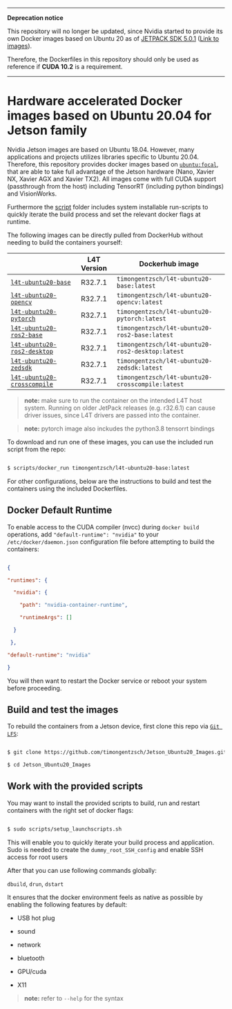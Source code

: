  ---
**Deprecation notice**

This repository will no longer be updated, since Nvidia started to provide its own Docker images based on Ubuntu 20 as of [JETPACK SDK 5.0.1](https://developer.nvidia.com/embedded/jetpack-sdk-501dp) ([Link to images](https://github.com/dusty-nv/jetson-containers)).

Therefore, the Dockerfiles in this repository should only be used as reference if **CUDA 10.2** is a requirement.

--- 

# Hardware accelerated Docker images based on Ubuntu 20.04 for Jetson family

Nvidia Jetson images are based on Ubuntu 18.04. However, many applications and projects utilizes libraries specific to Ubuntu 20.04. Therefore, this repository provides docker images based on [`ubuntu:focal`](Dockerfile.ros2), that are able to take full advantage of the Jetson hardware (Nano, Xavier NX, Xavier AGX and Xavier TX2). All images come with full CUDA support (passthrough from the host) including TensorRT (including python bindings) and VisionWorks.

  

Furthermore the [script](scripts) folder includes system installable run-scripts to quickly iterate the build process and set the relevant docker flags at runtime.

  

The following images can be directly pulled from DockerHub without needing to build the containers yourself:

  


|                        | L4T Version | Dockerhub image                                    |
|------------------------|:-----------:|----------------------------------------------------|
| [`l4t-ubuntu20-base`](Dockerfile.base) | R32.7.1 | `timongentzsch/l4t-ubuntu20-base:latest` |
| [`l4t-ubuntu20-opencv`](Dockerfile.opencv) | R32.7.1 | `timongentzsch/l4t-ubuntu20-opencv:latest` |
| [`l4t-ubuntu20-pytorch`](Dockerfile.pytorch) | R32.7.1 | `timongentzsch/l4t-ubuntu20-pytorch:latest` |
| [`l4t-ubuntu20-ros2-base`](Dockerfile.ros2-base) | R32.7.1 | `timongentzsch/l4t-ubuntu20-ros2-base:latest` |
| [`l4t-ubuntu20-ros2-desktop`](Dockerfile.ros2-desktop) | R32.7.1 | `timongentzsch/l4t-ubuntu20-ros2-desktop:latest` |
| [`l4t-ubuntu20-zedsdk`](Dockerfile.zedsdk) | R32.7.1 | `timongentzsch/l4t-ubuntu20-zedsdk:latest` |
| [`l4t-ubuntu20-crosscompile`](Dockerfile.crosscompile) | R32.7.1 | `timongentzsch/l4t-ubuntu20-crosscompile:latest` |

  
>  **note:** make sure to run the container on the intended L4T host system. Running on older JetPack releases (e.g. r32.6.1) can cause driver issues, since L4T drivers are passed into the container.


>  **note:** pytorch image also inckudes the python3.8 tensorrt bindings

  

To download and run one of these images, you can use the included run script from the repo:

  

``` bash

$ scripts/docker_run timongentzsch/l4t-ubuntu20-base:latest

```

  

For other configurations, below are the instructions to build and test the containers using the included Dockerfiles.

  

## Docker Default Runtime

  

To enable access to the CUDA compiler (nvcc) during `docker build` operations, add `"default-runtime": "nvidia"` to your `/etc/docker/daemon.json` configuration file before attempting to build the containers:

  

``` json

{

"runtimes": {

  "nvidia": {

    "path": "nvidia-container-runtime",

    "runtimeArgs": []

  }

 },

"default-runtime": "nvidia"

}

```

  

You will then want to restart the Docker service or reboot your system before proceeding.

  

## Build and test the images

  

To rebuild the containers from a Jetson device, first clone this repo via [`Git LFS`](https://git-lfs.github.com/):

  

``` bash

$ git clone https://github.com/timongentzsch/Jetson_Ubuntu20_Images.git

$ cd Jetson_Ubuntu20_Images

```

  

## Work with the provided scripts

  

You may want to install the provided scripts to build, run and restart containers with the right set of docker flags:

  

``` bash

$ sudo scripts/setup_launchscripts.sh

```

  

This will enable you to quickly iterate your build process and application. Sudo is needed to create the `dummy_root_SSH_config` and enable SSH access for root users

  

After that you can use following commands globally:

  

`dbuild`, `drun`, `dstart`

  

It ensures that the docker environment feels as native as possible by enabling the following features by default:

- USB hot plug

- sound

- network

- bluetooth

- GPU/cuda

- X11

  

>  **note:** refer to `--help` for the syntax
